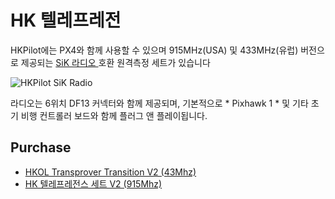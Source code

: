 # HK 텔레프레전

HKPilot에는 PX4와 함께 사용할 수 있으며 915MHz(USA) 및 433MHz(유럽) 버전으로 제공되는 [SiK 라디오 ](../telemetry/sik_radio.md) 호환 원격측정 세트가 있습니다

![HKPilot SiK Radio
](../../assets/hardware/telemetry/hkpilot_telemetry_radio_v2.jpg)

라디오는 6위치 DF13 커넥터와 함께 제공되며, 기본적으로 * Pixhawk 1 * 및 기타 초기 비행 컨트롤러 보드와 함께 플러그 앤 플레이됩니다.

## Purchase

* [HKOL Transprover Transition V2 (43Mhz)](http://www.hobbyking.com/hobbyking/store/uh_viewitem.asp?idproduct=55559)
* [HK 텔레프레전스 세트 V2 (915Mhz)](https://hobbyking.com/en_us/hkpilot-transceiver-telemetry-radio-set-v2-915mhz.html)